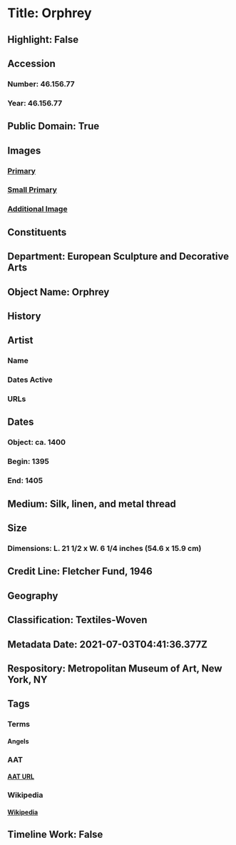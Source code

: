 # Title: Orphrey
## Highlight: False
## Accession
### Number: 46.156.77
### Year: 46.156.77
## Public Domain: True
## Images
### [Primary](https://images.metmuseum.org/CRDImages/es/original/137238.jpg)
### [Small Primary](https://images.metmuseum.org/CRDImages/es/web-large/137238.jpg)
### [Additional Image](https://images.metmuseum.org/CRDImages/es/original/137238a.jpg)
## Constituents
## Department: European Sculpture and Decorative Arts
## Object Name: Orphrey
## History
## Artist
### Name
### Dates Active
### URLs
## Dates
### Object: ca. 1400
### Begin: 1395
### End: 1405
## Medium: Silk, linen, and metal thread
## Size
### Dimensions: L. 21 1/2 x W. 6 1/4 inches (54.6 x 15.9 cm)
## Credit Line: Fletcher Fund, 1946
## Geography
## Classification: Textiles-Woven
## Metadata Date: 2021-07-03T04:41:36.377Z
## Respository: Metropolitan Museum of Art, New York, NY
## Tags
### Terms
#### Angels
### AAT
#### [AAT URL](http://vocab.getty.edu/page/aat/300379004)
### Wikipedia
#### [Wikipedia]()
## Timeline Work: False